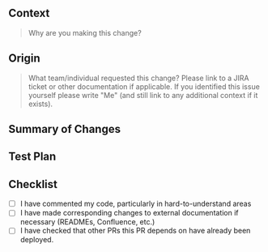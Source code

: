 <!-- Content enclosed in HTML comments will not be rendered in the Markdown, and are intended to help guide you -->

## Context

> Why are you making this change?

## Origin

> What team/individual requested this change? Please link to a JIRA ticket or other documentation if applicable. If you identified this issue yourself please write "Me" (and still link to any additional context if it exists).

## Summary of Changes

<!-- Provide a short description or bulleted list of changes made in this PR. -->

## Test Plan

<!-- How have you tested this change, and what further testing will be done? What’s the riskiest part of this PR? How will you test and monitor that? -->

## Checklist

<!-- This is a checklist. To mark an item as complete, use [x]. See https://docs.github.com/en/github/writing-on-github/getting-started-with-writing-and-formatting-on-github/basic-writing-and-formatting-syntax#task-lists -->

- [ ] I have commented my code, particularly in hard-to-understand areas
- [ ] I have made corresponding changes to external documentation if necessary (READMEs, Confluence, etc.)
- [ ] I have checked that other PRs this PR depends on have already been deployed.

<!-- This PR template is inherited from https://github.com/opendoor-labs/.github -->
